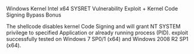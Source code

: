 Windows Kernel Intel x64 SYSRET Vulnerability Exploit + Kernel Code Signing Bypass Bonus

The shellcode disables kernel Code Signing and will grant NT SYSTEM privilege to specified Application or already running process (PID).
exploit successfully tested on Windows 7 SP0/1 (x64) and Windows 2008 R2 SP1 (x64).